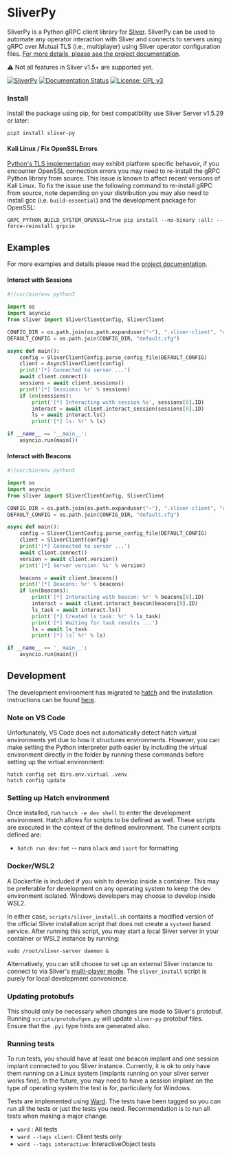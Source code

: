 # SliverPy

SliverPy is a Python gRPC client library for [Sliver](https://github.com/BishopFox/sliver). SliverPy can be used to automate any operator interaction with Sliver and connects to servers using gRPC over Mutual TLS (i.e., multiplayer) using Sliver operator configuration files. [For more details, please see the project documentation](http://sliverpy.rtfd.io/).

⚠️ Not all features in Sliver v1.5+ are supported yet.

[![SliverPy](https://github.com/moloch--/sliver-py/actions/workflows/autorelease.yml/badge.svg)](https://github.com/moloch--/sliver-py/actions/workflows/autorelease.yml)
[![Documentation Status](https://readthedocs.org/projects/sliverpy/badge/?version=latest)](https://sliverpy.readthedocs.io/en/latest/?badge=latest)
[![License: GPL v3](https://img.shields.io/badge/License-GPLv3-blue.svg)](https://www.gnu.org/licenses/gpl-3.0)

### Install

Install the package using pip, for best compatibility use Sliver Server v1.5.29 or later:

`pip3 install sliver-py`

#### Kali Linux / Fix OpenSSL Errors

[Python's TLS implementation](https://docs.python.org/3/library/ssl.html) may exhibit platform specific behavoir, if you encounter OpenSSL connection errors you may need to re-install the gRPC Python library from source. This issue is known to affect recent versions of Kali Linux. To fix the issue use the following command to re-install gRPC from source, note depending on your distribution you may also need to install gcc (i.e. `build-essential`) and the development package for OpenSSL:

`GRPC_PYTHON_BUILD_SYSTEM_OPENSSL=True pip install --no-binary :all: --force-reinstall grpcio`

## Examples

For more examples and details please read the [project documentation](http://sliverpy.rtfd.io/).

#### Interact with Sessions

```python
#!/usr/bin/env python3

import os
import asyncio
from sliver import SliverClientConfig, SliverClient

CONFIG_DIR = os.path.join(os.path.expanduser("~"), ".sliver-client", "configs")
DEFAULT_CONFIG = os.path.join(CONFIG_DIR, "default.cfg")

async def main():
    config = SliverClientConfig.parse_config_file(DEFAULT_CONFIG)
    client = AsyncSliverClient(config)
    print('[*] Connected to server ...')
    await client.connect()
    sessions = await client.sessions()
    print('[*] Sessions: %r' % sessions)
    if len(sessions):
        print('[*] Interacting with session %s', sessions[0].ID)
        interact = await client.interact_session(sessions[0].ID)
        ls = await interact.ls()
        print('[*] ls: %r' % ls)

if __name__ == '__main__':
    asyncio.run(main())
```

#### Interact with Beacons

```python
#!/usr/bin/env python3

import os
import asyncio
from sliver import SliverClientConfig, SliverClient

CONFIG_DIR = os.path.join(os.path.expanduser("~"), ".sliver-client", "configs")
DEFAULT_CONFIG = os.path.join(CONFIG_DIR, "default.cfg")

async def main():
    config = SliverClientConfig.parse_config_file(DEFAULT_CONFIG)
    client = SliverClient(config)
    print('[*] Connected to server ...')
    await client.connect()
    version = await client.version()
    print('[*] Server version: %s' % version)

    beacons = await client.beacons()
    print('[*] Beacons: %r' % beacons)
    if len(beacons):
        print('[*] Interacting with beacon: %r' % beacons[0].ID)
        interact = await client.interact_beacon(beacons[0].ID)
        ls_task = await interact.ls()
        print('[*] Created ls task: %r' % ls_task)
        print('[*] Waiting for task results ...')
        ls = await ls_task
        print('[*] ls: %r' % ls)

if __name__ == '__main__':
    asyncio.run(main())
```

## Development

The development environment has migrated to [hatch](https://github.com/pypa/hatch) and the installation instructions can be found [here](https://hatch.pypa.io/latest/install/).

### Note on VS Code

Unfortunately, VS Code does not automatically detect hatch virtual environments yet due to how it structures environments. However, you can make setting the Python interpreter path easier by including the virtual environment directly in the folder by running these commands before setting up the virtual environment:

```
hatch config set dirs.env.virtual .venv
hatch config update
```

### Setting up Hatch environment

Once installed, run `hatch -e dev shell` to enter the development environment. Hatch allows for scripts to be defined as well. These scripts are executed in the context of the defined environment. The current scripts defined are:


- `hatch run dev:fmt`  -- runs `black` and `isort` for formatting

### Docker/WSL2

A Dockerfile is included if you wish to develop inside a container. This may be preferable for development on any operating system to keep the dev environment isolated. Windows developers may choose to develop inside WSL2.

In either case, `scripts/sliver_install.sh` contains a modified version of the official Sliver installation script that does not create a `systemd` based service. After running this script, you may start a local Sliver server in your container or WSL2 instance by running:

`sudo /root/sliver-server daemon &`

Alternatively, you can still choose to set up an external Sliver instance to connect to via Sliver's [multi-player mode](https://github.com/BishopFox/sliver/wiki/Multiplayer-Mode). The `sliver_install` script is purely for local development convenience.

### Updating protobufs
This should only be necessary when changes are made to Sliver's protobuf. Running `scripts/protobufgen.py` will update `sliver-py` protobuf files. Ensure that the `.pyi` type hints are generated also.

### Running tests
To run tests, you should have at least one beacon implant and one session implant connected to you Sliver instance. Currently, it is ok to only have them running on a Linux system (implants running on your sliver server works fine). In the future, you may need to have a session implant on the type of operating system the test is for, particularly for Windows.

Tests are implemented using [Ward](https://github.com/darrenburns/ward). The tests have been tagged so you can run all the tests or just the tests you need. Recommendation is to run all tests when making a major change.

- `ward` : All tests
- `ward --tags client`: Client tests only
- `ward --tags interactive`: InteractiveObject tests
